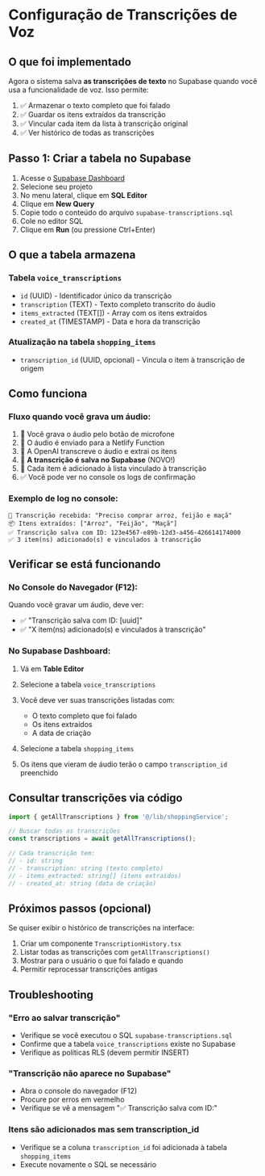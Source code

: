 # Configuração de Transcrições de Voz

## O que foi implementado

Agora o sistema salva **as transcrições de texto** no Supabase quando você usa a funcionalidade de voz. Isso permite:

1. ✅ Armazenar o texto completo que foi falado
2. ✅ Guardar os itens extraídos da transcrição
3. ✅ Vincular cada item da lista à transcrição original
4. ✅ Ver histórico de todas as transcrições

## Passo 1: Criar a tabela no Supabase

1. Acesse o [Supabase Dashboard](https://app.supabase.com)
2. Selecione seu projeto
3. No menu lateral, clique em **SQL Editor**
4. Clique em **New Query**
5. Copie todo o conteúdo do arquivo `supabase-transcriptions.sql`
6. Cole no editor SQL
7. Clique em **Run** (ou pressione Ctrl+Enter)

## O que a tabela armazena

### Tabela `voice_transcriptions`
- `id` (UUID) - Identificador único da transcrição
- `transcription` (TEXT) - Texto completo transcrito do áudio
- `items_extracted` (TEXT[]) - Array com os itens extraídos
- `created_at` (TIMESTAMP) - Data e hora da transcrição

### Atualização na tabela `shopping_items`
- `transcription_id` (UUID, opcional) - Vincula o item à transcrição de origem

## Como funciona

### Fluxo quando você grava um áudio:

1. 🎤 Você grava o áudio pelo botão de microfone
2. 🔄 O áudio é enviado para a Netlify Function
3. 🤖 A OpenAI transcreve o áudio e extrai os itens
4. 💾 **A transcrição é salva no Supabase** (NOVO!)
5. 📝 Cada item é adicionado à lista vinculado à transcrição
6. ✅ Você pode ver no console os logs de confirmação

### Exemplo de log no console:

```
📝 Transcrição recebida: "Preciso comprar arroz, feijão e maçã"
📦 Itens extraídos: ["Arroz", "Feijão", "Maçã"]
✅ Transcrição salva com ID: 123e4567-e89b-12d3-a456-426614174000
✅ 3 item(ns) adicionado(s) e vinculados à transcrição
```

## Verificar se está funcionando

### No Console do Navegador (F12):
Quando você gravar um áudio, deve ver:
- ✅ "Transcrição salva com ID: [uuid]"
- ✅ "X item(ns) adicionado(s) e vinculados à transcrição"

### No Supabase Dashboard:
1. Vá em **Table Editor**
2. Selecione a tabela `voice_transcriptions`
3. Você deve ver suas transcrições listadas com:
   - O texto completo que foi falado
   - Os itens extraídos
   - A data de criação

4. Selecione a tabela `shopping_items`
5. Os itens que vieram de áudio terão o campo `transcription_id` preenchido

## Consultar transcrições via código

```typescript
import { getAllTranscriptions } from '@/lib/shoppingService';

// Buscar todas as transcrições
const transcriptions = await getAllTranscriptions();

// Cada transcrição tem:
// - id: string
// - transcription: string (texto completo)
// - items_extracted: string[] (itens extraídos)
// - created_at: string (data de criação)
```

## Próximos passos (opcional)

Se quiser exibir o histórico de transcrições na interface:

1. Criar um componente `TranscriptionHistory.tsx`
2. Listar todas as transcrições com `getAllTranscriptions()`
3. Mostrar para o usuário o que foi falado e quando
4. Permitir reprocessar transcrições antigas

## Troubleshooting

### "Erro ao salvar transcrição"
- Verifique se você executou o SQL `supabase-transcriptions.sql`
- Confirme que a tabela `voice_transcriptions` existe no Supabase
- Verifique as políticas RLS (devem permitir INSERT)

### "Transcrição não aparece no Supabase"
- Abra o console do navegador (F12)
- Procure por erros em vermelho
- Verifique se vê a mensagem "✅ Transcrição salva com ID:"

### Itens são adicionados mas sem transcription_id
- Verifique se a coluna `transcription_id` foi adicionada à tabela `shopping_items`
- Execute novamente o SQL se necessário

